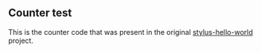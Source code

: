 ## Counter test

This is the counter code that was present in the original [stylus-hello-world](https://github.com/OffchainLabs/stylus-hello-world/tree/45a9fbdca70924d9ae39e49ec2661dc6eb5ac610) project.